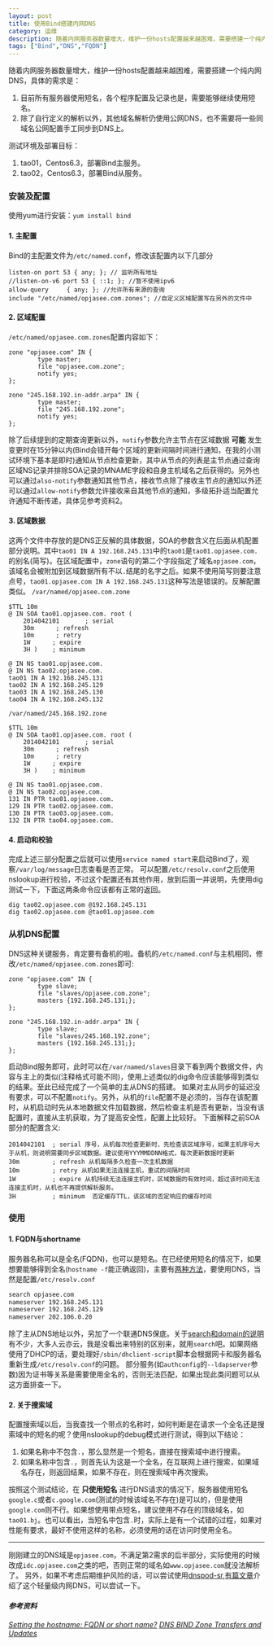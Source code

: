 ```yaml
---
layout: post
title: 使用Bind搭建内网DNS
category: 运维
description: 随着内网服务器数量增大，维护一份hosts配置越来越困难，需要搭建一个纯内网DNS。
tags: ["Bind","DNS","FQDN"]
---
```


随着内网服务器数量增大，维护一份hosts配置越来越困难，需要搭建一个纯内网DNS，具体的需求是：

1. 目前所有服务器使用短名，各个程序配置及记录也是，需要能够继续使用短名。
2. 除了自行定义的解析以外，其他域名解析仍使用公网DNS，也不需要将一些同域名公网配置手工同步到DNS上。

测试环境及部署目标：

1. tao01，Centos6.3，部署Bind主服务。
2. tao02，Centos6.3，部署Bind从服务。

### 安装及配置
使用yum进行安装：`yum install bind`
#### 1. 主配置
Bind的主配置文件为`/etc/named.conf`，修改该配置内以下几部分

```
listen-on port 53 { any; }; // 监听所有地址
//listen-on-v6 port 53 { ::1; }; //暂不使用ipv6
allow-query     { any; }; //允许所有来源的查询
include "/etc/named/opjasee.com.zones"; //自定义区域配置写在另外的文件中
```

#### 2. 区域配置
`/etc/named/opjasee.com.zones`配置内容如下：

```
zone "opjasee.com" IN {
        type master;
        file "opjasee.com.zone";
        notify yes;
};

zone "245.168.192.in-addr.arpa" IN {
        type master;
        file "245.168.192.zone";
        notify yes;
};
```

除了后续提到的定期查询更新以外，`notify`参数允许主节点在区域数据 **可能**
发生变更时在15分钟以内(Bind会错开每个区域的更新间隔时间进行通知，在我的小测试环境下基本是即时)通知从节点检查更新，其中从节点的列表是主节点通过查询区域NS记录并排除SOA记录的MNAME字段和自身主机域名之后获得的。另外也可以通过`also-notify`参数通知其他节点，接收节点除了接收主节点的通知以外还可以通过`allow-notify`参数允许接收来自其他节点的通知，多级拓扑适当配置允许通知不断传递，具体见参考资料2。

#### 3. 区域数据
这两个文件中存放的是DNS正反解的具体数据，SOA的参数含义在后面从机配置部分说明。其中`tao01 IN A 192.168.245.131`中的`tao01`是`tao01.opjasee.com.`的别名(简写)。在区域配置中，`zone`语句的第二个字段指定了域名`opjasee.com`，该域名会被附加到区域数据所有不以`.`结尾的名字之后。如果不使用简写则要注意点号，`tao01.opjasee.com IN A 192.168.245.131`这种写法是错误的。反解配置类似。
`/var/named/opjasee.com.zone`

```
$TTL 10m
@ IN SOA tao01.opjasee.com. root (
    2014042101       ; serial
    30m      ; refresh
    10m      ; retry
    1W      ; expire
    3H )    ; minimum

@ IN NS tao01.opjasee.com.
@ IN NS tao02.opjasee.com.
tao01 IN A 192.168.245.131
tao02 IN A 192.168.245.129
tao03 IN A 192.168.245.130
tao04 IN A 192.168.245.132
```

`/var/named/245.168.192.zone`

```
$TTL 10m
@ IN SOA tao01.opjasee.com. root (
    2014042101       ; serial
    30m      ; refresh
    10m      ; retry
    1W      ; expire
    3H )    ; minimum

@ IN NS tao01.opjasee.com.
@ IN NS tao02.opjasee.com.
131 IN PTR tao01.opjasee.com.
129 IN PTR tao02.opjasee.com.
130 IN PTR tao03.opjasee.com.
132 IN PTR tao04.opjasee.com.
```

#### 4. 启动和校验
完成上述三部分配置之后就可以使用`service named start`来启动Bind了，观察`/var/log/message`日志查看是否正常。
可以配置`/etc/resolv.conf`之后使用nslookup进行校验，不过这个配置还有其他作用，放到后面一并说明，先使用dig测试一下，下面这两条命令应该都有正常的返回。

```
dig tao02.opjasee.com @192.168.245.131
dig tao02.opjasee.com @tao01.opjasee.com
```

### 从机DNS配置
DNS这种关键服务，肯定要有备机的啦。备机的`/etc/named.conf`与主机相同，修改`/etc/named/opjasee.com.zones`即可:

```
zone "opjasee.com" IN {
        type slave;
        file "slaves/opjasee.com.zone";
        masters {192.168.245.131;};
};

zone "245.168.192.in-addr.arpa" IN {
        type slave;
        file "slaves/245.168.192.zone";
        masters {192.168.245.131;};
};
```

启动Bind服务即可，此时可以在`/var/named/slaves`目录下看到两个数据文件，内容与主上的类似(注释格式可能不同)，使用上述类似的dig命令应该能够得到类似的结果。至此已经完成了一个简单的主从DNS的搭建。
如果对主从同步的延迟没有要求，可以不配置`notify`。另外，从机的`file`配置不是必须的，当存在该配置时，从机启动时先从本地数据文件加载数据，然后检查主机是否有更新，当没有该配置时，直接从主机获取，为了提高安全性，配置上比较好。
下面解释之前SOA部分的配置含义:

```
2014042101  ; serial 序号，从机每次检查更新时，先检查该区域序号，如果主机序号大于从机，则说明需要同步区域数据。建议使用YYYMMDDNN格式，每次更新数据时更新
30m         ; refresh 从机每隔多久检查一次主机数据
10m         ; retry 从机如果无法连接主机，重试的间隔时间
1W          ; expire 从机持续无法连接主机时，区域数据的有效时间，超过该时间无法连接主机时，从机也不再提供解析服务。
3H          ; minimum  否定缓存TTL，该区域的否定响应的缓存时间
```

### 使用
#### 1. FQDN与shortname
服务器名称可以是全名(FQDN)，也可以是短名。在已经使用短名的情况下，如果想要能够得到全名(`hostname -f`能正确返回)，主要有[两种方法][1]，要使用DNS，当然是配置`/etc/resolv.conf`

```sh
search opjasee.com
nameserver 192.168.245.131
nameserver 192.168.245.129
nameserver 202.106.0.20
```

除了主从DNS地址以外，另加了一个联通DNS保底。关于[search和domain的说明][2]有不少，大多人云亦云，我是没看出来特别的区别来，就用`search`吧。如果网络使用了DHCP的话，要处理好`/sbin/dhclient-script`脚本会根据网卡和服务器名重新生成`/etc/resolv.conf`的问题。
部分服务(如`authconfig`的`--ldapserver`参数)因为证书等关系是需要使用全名的，否则无法匹配，如果出现此类问题可以从这方面排查一下。

#### 2. 关于搜索域
配置搜索域以后，当我查找一个带点的名称时，如何判断是在请求一个全名还是搜索域中的短名的呢？使用nslookup的debug模式进行测试，得到以下结论：

1. 如果名称中不包含`.`，那么显然是一个短名，直接在搜索域中进行搜索。
2. 如果名称中包含`.`，则首先认为这是一个全名，在互联网上进行搜索，如果域名存在，则返回结果，如果不存在，则在搜索域中再次搜索。

按照这个测试结论，在 **只使用短名** 进行DNS请求的情况下，服务器使用短名`google.c`或者`c.google.com`(测试的时候该域名不存在)是可以的，但是使用`google.com`则不行。如果想使用带点短名，建议使用不存在的顶级域名，如`tao01.bj`。也可以看出，当短名中包含`.`时，实际上是有一个试错的过程，如果对性能有要求，最好不使用这样的名称，必须使用的话在访问时使用全名。

------

刚刚建立的DNS域是`opjasee.com`，不满足第2需求的后半部分，实际使用的时候改成`idc.opjasee.com`之类的吧，否则正常的域名如`www.opjasee.com`就没法解析了。
另外，如果不考虑后期维护风险的话，可以尝试使用[dnspod-sr][3],[有篇文章][4]介绍了这个轻量级内网DNS，可以尝试一下。

#### *参考资料*
*[Setting the hostname: FQDN or short name?](http://serverfault.com/questions/331936/setting-the-hostname-fqdn-or-short-name)*
*[DNS BIND Zone Transfers and Updates](http://www.zytrax.com/books/dns/ch7/xfer.html)*

[1]: http://my.oschina.net/jing31/blog/6613
[2]: http://blog.csdn.net/demo_deng/article/details/9629177
[3]: https://github.com/DNSPod/dnspod-sr
[4]: http://www.ttlsa.com/linux/dnspod-sr-little-dns/
